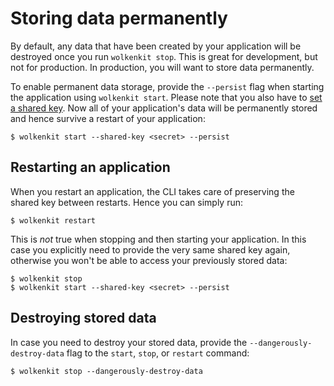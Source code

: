 # Storing data permanently

By default, any data that have been created by your application will be destroyed once you run `wolkenkit stop`. This is great for development, but not for production. In production, you will want to store data permanently.

To enable permanent data storage, provide the `--persist` flag when starting the application using `wolkenkit start`. Please note that you also have to [set a shared key](../protecting-an-application/). Now all of your application's data will be permanently stored and hence survive a restart of your application:

```shell
$ wolkenkit start --shared-key <secret> --persist
```

## Restarting an application

When you restart an application, the CLI takes care of preserving the shared key between restarts. Hence you can simply run:

```shell
$ wolkenkit restart
```

This is *not* true when stopping and then starting your application. In this case you explicitly need to provide the very same shared key again, otherwise you won't be able to access your previously stored data:

```shell
$ wolkenkit stop
$ wolkenkit start --shared-key <secret> --persist
```

## Destroying stored data

In case you need to destroy your stored data, provide the `--dangerously-destroy-data` flag to the `start`, `stop`, or `restart` command:

```shell
$ wolkenkit stop --dangerously-destroy-data
```
